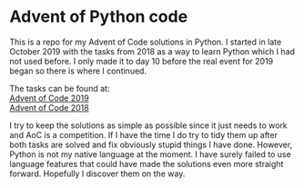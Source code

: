 # Advent of Python code

This is a repo for my Advent of Code solutions in Python. 
I started in late October 2019 with the tasks from 2018 as a 
way to learn Python which I had not used before. 
I only made it to day 10 before the
real event for 2019 began so there is where I continued.  
  
The tasks can be found at:  
[Advent of Code 2019](http://adventofcode.com/2019/)  
[Advent of Code 2018](http://adventofcode.com/2018/)  
  
I try to keep the solutions as simple as possible since it 
just needs to work and AoC is a competition. If I have the time 
I do try to tidy them up after both tasks are solved and fix 
 obviously stupid things I have done. However, Python is not my
native language at the moment. I have surely failed to use 
language features that could have made the solutions 
even more straight forward. Hopefully I discover them on the way.

